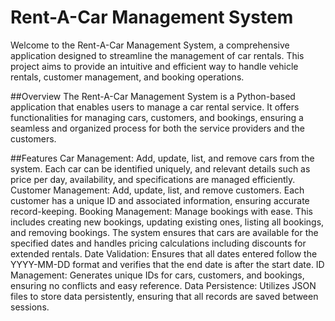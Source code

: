 # Rent-A-Car Management System
Welcome to the Rent-A-Car Management System, a comprehensive application designed to streamline the management of car rentals. This project aims to provide an intuitive and efficient way to handle vehicle rentals, customer management, and booking operations.

##Overview
The Rent-A-Car Management System is a Python-based application that enables users to manage a car rental service. It offers functionalities for managing cars, customers, and bookings, ensuring a seamless and organized process for both the service providers and the customers.

##Features
Car Management: Add, update, list, and remove cars from the system. Each car can be identified uniquely, and relevant details such as price per day, availability, and specifications are managed efficiently.
Customer Management: Add, update, list, and remove customers. Each customer has a unique ID and associated information, ensuring accurate record-keeping.
Booking Management: Manage bookings with ease. This includes creating new bookings, updating existing ones, listing all bookings, and removing bookings. The system ensures that cars are available for the specified dates and handles pricing calculations including discounts for extended rentals.
Date Validation: Ensures that all dates entered follow the YYYY-MM-DD format and verifies that the end date is after the start date.
ID Management: Generates unique IDs for cars, customers, and bookings, ensuring no conflicts and easy reference.
Data Persistence: Utilizes JSON files to store data persistently, ensuring that all records are saved between sessions.
